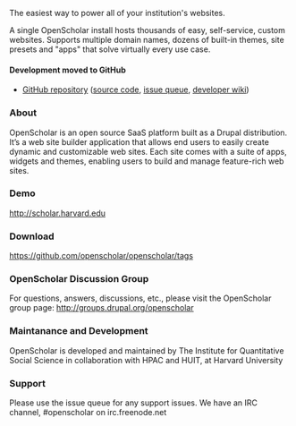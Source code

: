 The easiest way to power all of your institution's websites.

A single OpenScholar install hosts thousands of easy, self-service, custom websites. Supports multiple domain names, dozens of built-in themes, site presets and "apps" that solve virtually every use case.

#### Development moved to GitHub

* [GitHub repository](https://github.com/openscholar/openscholar) ([source code](https://github.com/openscholar/openscholar), [issue queue](https://github.com/openscholar/openscholar/issues), [developer wiki](https://github.com/openscholar/openscholar/wiki]))

### About
OpenScholar is an open source SaaS platform built as a Drupal distribution. It’s a web site builder application that allows end users to easily create dynamic and customizable web sites. Each site comes with a suite of apps, widgets and themes, enabling users to build and manage feature-rich web sites.

### Demo
http://scholar.harvard.edu

### Download
https://github.com/openscholar/openscholar/tags

### OpenScholar Discussion Group
For questions, answers, discussions, etc., please visit the OpenScholar group page: http://groups.drupal.org/openscholar

### Maintanance and Development
OpenScholar is developed and maintained by The Institute for Quantitative Social Science in collaboration with HPAC and HUIT, at Harvard University

### Support
Please use the issue queue for any support issues. We have an IRC channel, #openscholar on irc.freenode.net
